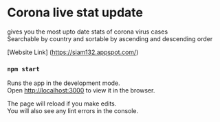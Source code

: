 # Corona live stat update 
gives you the most upto date stats of corona virus cases <br />
Searchable by country and sortable by ascending and descending order 


[Website Link] (https://siam132.appspot.com/)

### `npm start`

Runs the app in the development mode.<br />
Open [http://localhost:3000](http://localhost:3000) to view it in the browser.

The page will reload if you make edits.<br />
You will also see any lint errors in the console.



